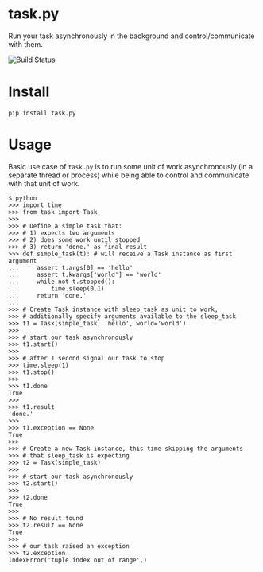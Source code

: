 task.py
=======

Run your task asynchronously in the background and control/communicate with them.

![Build Status](https://api.travis-ci.org/abhinavsingh/task.py.png)

Install
=======

`pip install task.py`

Usage
=====

Basic use case of `task.py` is to run some unit of work asynchronously 
(in a separate thread or process) while being able to control and 
communicate with that unit of work.

```
$ python
>>> import time
>>> from task import Task
>>> 
>>> # Define a simple task that:
>>> # 1) expects two arguments
>>> # 2) does some work until stopped
>>> # 3) return 'done.' as final result
>>> def simple_task(t): # will receive a Task instance as first argument
...     assert t.args[0] == 'hello'
...     assert t.kwargs['world'] == 'world'
...     while not t.stopped():
...         time.sleep(0.1)
...     return 'done.'
... 
>>> # Create Task instance with sleep_task as unit to work,
>>> # additionally specify arguments available to the sleep_task
>>> t1 = Task(simple_task, 'hello', world='world')
>>> 
>>> # start our task asynchronously
>>> t1.start()
>>> 
>>> # after 1 second signal our task to stop
>>> time.sleep(1)
>>> t1.stop()
>>> 
>>> t1.done
True
>>> 
>>> t1.result
'done.'
>>> 
>>> t1.exception == None
True
>>> 
>>> # Create a new Task instance, this time skipping the arguments
>>> # that sleep_task is expecting
>>> t2 = Task(simple_task)
>>> 
>>> # start our task asynchronously
>>> t2.start()
>>> 
>>> t2.done
True
>>> 
>>> # No result found
>>> t2.result == None
True
>>> 
>>> # our task raised an exception
>>> t2.exception
IndexError('tuple index out of range',)
```
